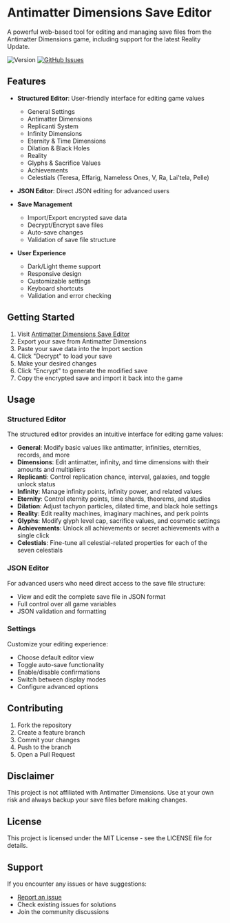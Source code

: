 # Antimatter Dimensions Save Editor

A powerful web-based tool for editing and managing save files from the Antimatter Dimensions game, including support for the latest Reality Update.

![Version](https://img.shields.io/badge/version-2.0.0--BETA--2-blue)
[![GitHub Issues](https://img.shields.io/github/issues/Sato-Isolated/Antimatter-Dimensions-Save-Editor)](https://github.com/Sato-Isolated/Antimatter-Dimensions-Save-Editor/issues)

## Features

- **Structured Editor**: User-friendly interface for editing game values
  - General Settings
  - Antimatter Dimensions
  - Replicanti System
  - Infinity Dimensions
  - Eternity & Time Dimensions
  - Dilation & Black Holes
  - Reality
  - Glyphs & Sacrifice Values
  - Achievements
  - Celestials (Teresa, Effarig, Nameless Ones, V, Ra, Lai'tela, Pelle)

- **JSON Editor**: Direct JSON editing for advanced users

- **Save Management**
  - Import/Export encrypted save data
  - Decrypt/Encrypt save files
  - Auto-save changes
  - Validation of save file structure

- **User Experience**
  - Dark/Light theme support
  - Responsive design
  - Customizable settings
  - Keyboard shortcuts
  - Validation and error checking

## Getting Started

1. Visit [Antimatter Dimensions Save Editor](https://sato-isolated.github.io/Antimatter-Dimensions-Save-Editor/)
2. Export your save from Antimatter Dimensions
3. Paste your save data into the Import section
4. Click "Decrypt" to load your save
5. Make your desired changes
6. Click "Encrypt" to generate the modified save
7. Copy the encrypted save and import it back into the game

## Usage

### Structured Editor

The structured editor provides an intuitive interface for editing game values:

- **General**: Modify basic values like antimatter, infinities, eternities, records, and more
- **Dimensions**: Edit antimatter, infinity, and time dimensions with their amounts and multipliers
- **Replicanti**: Control replication chance, interval, galaxies, and toggle unlock status
- **Infinity**: Manage infinity points, infinity power, and related values
- **Eternity**: Control eternity points, time shards, theorems, and studies
- **Dilation**: Adjust tachyon particles, dilated time, and black hole settings
- **Reality**: Edit reality machines, imaginary machines, and perk points
- **Glyphs**: Modify glyph level cap, sacrifice values, and cosmetic settings
- **Achievements**: Unlock all achievements or secret achievements with a single click
- **Celestials**: Fine-tune all celestial-related properties for each of the seven celestials

### JSON Editor

For advanced users who need direct access to the save file structure:

- View and edit the complete save file in JSON format
- Full control over all game variables
- JSON validation and formatting

### Settings

Customize your editing experience:

- Choose default editor view
- Toggle auto-save functionality
- Enable/disable confirmations
- Switch between display modes
- Configure advanced options

## Contributing

1. Fork the repository
2. Create a feature branch
3. Commit your changes
4. Push to the branch
5. Open a Pull Request

## Disclaimer

This project is not affiliated with Antimatter Dimensions. Use at your own risk and always backup your save files before making changes.

## License

This project is licensed under the MIT License - see the LICENSE file for details.

## Support

If you encounter any issues or have suggestions:

- [Report an issue](https://github.com/Sato-Isolated/Antimatter-Dimensions-Save-Editor/issues)
- Check existing issues for solutions
- Join the community discussions